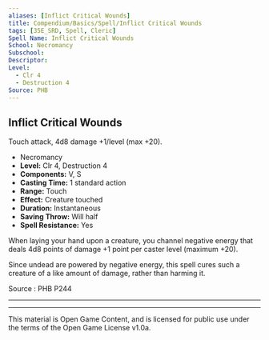 ```yaml
---
aliases: [Inflict Critical Wounds]
title: Compendium/Basics/Spell/Inflict Critical Wounds
tags: [35E_SRD, Spell, Cleric]
Spell Name: Inflict Critical Wounds
School: Necromancy
Subschool: 
Descriptor: 
Level:
  - Clr 4
  - Destruction 4
Source: PHB
---
```



## Inflict Critical Wounds

Touch attack, 4d8 damage +1/level (max +20).

*   Necromancy
*   **Level:** Clr 4, Destruction 4
*   **Components:** V, S
*   **Casting Time:** 1 standard action
*   **Range:** Touch
*   **Effect:** Creature touched
*   **Duration:** Instantaneous
*   **Saving Throw:** Will half
*   **Spell Resistance:** Yes

<p>When laying your hand upon a creature, you channel negative energy that deals 4d8 points of damage +1 point per caster level (maximum +20).</p><p>Since undead are powered by negative energy, this spell cures such a creature of a like amount of damage, rather than harming it.</p>

Source : PHB P244

---

---

This material is Open Game Content, and is licensed for public use under
the terms of the Open Game License v1.0a.
